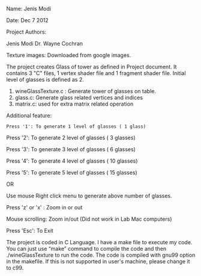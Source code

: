 Name: Jenis Modi

Date: Dec 7 2012

Project Authors:

Jenis Modi
Dr. Wayne Cochran



Texture images: Downloaded from google images.

The project creates Glass of tower as defined in Project document. It contains 3 "C" files, 1 vertex shader file and 1 fragment shader file. Initial level of glasses is defined as 2. 

1. wineGlassTexture.c : Generate tower of glasses on table.
2. glass.c: Generate glass related vertices and indices
3. matrix.c: used for extra matrix related operation

Additional feature: 

	Press '1': To generate 1 level of glasses ( 1 glass)
  
  Press '2': To generate 2 level of glasses ( 3 glasses)
  
  Press '3': To generate 3 level of glasses ( 6 glasses)
  
  Press '4': To generate 4 level of glasses ( 10 glasses)
  
  Press '5': To generate 5 level of glasses ( 15 glasses)
  
  OR
  
  Use mouse Right click menu to generate above number of glasses.
  
  Press 'z' or 'x' : Zoom in or out
  
  Mouse scrolling: Zoom in/out (Did not work in Lab Mac computers)
  
  Press 'Esc': To Exit


The project is coded in C Language. I have a make file to execute my code. You can just use “make” command to compile the code and then ./wineGlassTexture to run the code. The code is compiled with gnu99 option in the makefile. If this is not supported in user's machine, please change it to c99.

